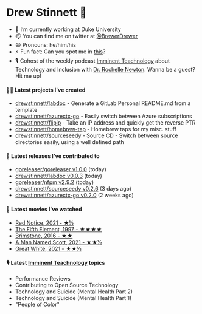 
# Drew Stinnett 👋

- 🔭 I’m currently working at Duke University
- 📫 You can find me on twitter at [@BrewerDrewer](https://twitter.com/BrewerDrewer)
- 😄 Pronouns: he/him/his
- ⚡ Fun fact: Can you spot me in [this](https://www.youtube.com/watch?v=oL9WnB0qHBA)?
- 🎙 Cohost of the weekly podcast [Imminent Teachnology](https://podcast.imminentteachnology.com/) about Technology and Inclusion with [Dr. Rochelle Newton](https://www.linkedin.com/in/drrochellenewton/). Wanna be a guest? Hit me up!

#### 👨‍💻 Latest projects I've created
- [drewstinnett/labdoc](https://github.com/drewstinnett/labdoc) - Generate a GitLab Personal README.md from a template
- [drewstinnett/azurectx-go](https://github.com/drewstinnett/azurectx-go) - Easily switch between Azure subscriptions
- [drewstinnett/flipip](https://github.com/drewstinnett/flipip) - Take an IP address and quickly get the reverse PTR
- [drewstinnett/homebrew-tap](https://github.com/drewstinnett/homebrew-tap) - Homebrew taps for my misc. stuff
- [drewstinnett/sourceseedy](https://github.com/drewstinnett/sourceseedy) - Source CD - Switch between source directories easily, using a well defined path

#### 🚀 Latest releases I've contributed to
- [goreleaser/goreleaser v1.0.0](https://github.com/goreleaser/goreleaser/releases/tag/v1.0.0) (today)
- [drewstinnett/labdoc v0.0.3](https://github.com/drewstinnett/labdoc/releases/tag/v0.0.3) (today)
- [goreleaser/nfpm v2.9.2](https://github.com/goreleaser/nfpm/releases/tag/v2.9.2) (today)
- [drewstinnett/sourceseedy v0.2.6](https://github.com/drewstinnett/sourceseedy/releases/tag/v0.2.6) (3 days ago)
- [drewstinnett/azurectx-go v0.2.0](https://github.com/drewstinnett/azurectx-go/releases/tag/v0.2.0) (2 weeks ago)

#### 🍿 Latest movies I've watched
- [Red Notice, 2021 - ★½](https://letterboxd.com/mondodrew/film/red-notice/)
- [The Fifth Element, 1997 - ★★★★](https://letterboxd.com/mondodrew/film/the-fifth-element/)
- [Brimstone, 2016 - ★★](https://letterboxd.com/mondodrew/film/brimstone-2016/)
- [A Man Named Scott, 2021 - ★★½](https://letterboxd.com/mondodrew/film/a-man-named-scott/)
- [Great White, 2021 - ★★½](https://letterboxd.com/mondodrew/film/great-white-2021/)

#### 🎙 Latest [Imminent Teachnology](https://podcast.imminentteachnology.com/) topics
- Performance Reviews
- Contributing to Open Source Technology
- Technology and Suicide (Mental Health Part 2)
- Technology and Suicide (Mental Health Part 1)
- &#34;People of Color&#34;